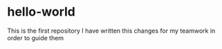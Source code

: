 # hello-world
This is the first repository
I have written this changes for my teamwork in order to guide them

